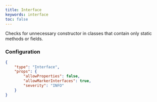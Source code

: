 ```yaml
---
title: Interface
keywords: interface
toc: false
---
```


Checks for unnecessary constructor in classes that contain only static methods or fields.

### Configuration

```json
{
    "type": "Interface",
    "props": {
        "allowProperties": false,
		"allowMarkerInterfaces": true,
        "severity": "INFO"
    }
}
```